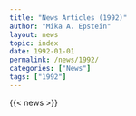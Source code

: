 ```yaml
---
title: "News Articles (1992)"
author: "Mika A. Epstein"
layout: news
topic: index
date: 1992-01-01
permalink: /news/1992/
categories: ["News"]
tags: ["1992"]
---
```


{{< news >}}
